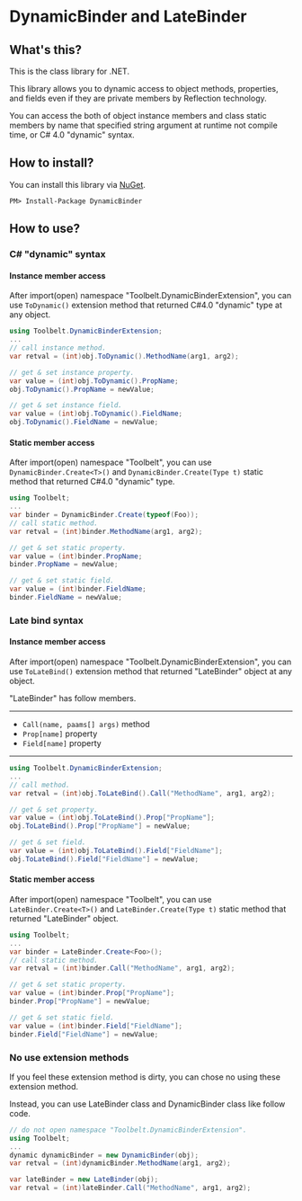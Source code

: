 DynamicBinder and LateBinder
============================

What's this?
------------
This is the class library for .NET.

This library allows you to dynamic access to object methods, properties, and fields 
even if they are private members by Reflection technology.

You can access the both of object instance members and class static members by name that specified string argument at runtime not compile time, or C# 4.0 "dynamic" syntax.

How to install?
---------------
You can install this library via [NuGet](https://www.nuget.org/packages/DynamicBinder/).

    PM> Install-Package DynamicBinder

How to use?
------------

### C# "dynamic" syntax

#### Instance member access

After import(open) namespace "Toolbelt.DynamicBinderExtension",
you can use ```ToDynamic()``` extension method that returned
C#4.0 "dynamic" type at any object.

```C#
using Toolbelt.DynamicBinderExtension;
...
// call instance method.
var retval = (int)obj.ToDynamic().MethodName(arg1, arg2);

// get & set instance property.
var value = (int)obj.ToDynamic().PropName;
obj.ToDynamic().PropName = newValue;

// get & set instance field.
var value = (int)obj.ToDynamic().FieldName;
obj.ToDynamic().FieldName = newValue;
```

#### Static member access

After import(open) namespace "Toolbelt",
you can use ```DynamicBinder.Create<T>()``` and 
 ```DynamicBinder.Create(Type t)``` static method that returned
C#4.0 "dynamic" type.

```C#
using Toolbelt;
...
var binder = DynamicBinder.Create(typeof(Foo));
// call static method.
var retval = (int)binder.MethodName(arg1, arg2);

// get & set static property.
var value = (int)binder.PropName;
binder.PropName = newValue;

// get & set static field.
var value = (int)binder.FieldName;
binder.FieldName = newValue;
```

### Late bind syntax

#### Instance member access

After import(open) namespace "Toolbelt.DynamicBinderExtension",
you can use ```ToLateBind()``` extension method that returned 
"LateBinder" object at any object.

"LateBinder" has follow members.

---

-  ```Call(name, paams[] args)``` method
- ```Prop[name]``` property
- ```Field[name]``` property

---
```C#
using Toolbelt.DynamicBinderExtension;
...
// call method.
var retval = (int)obj.ToLateBind().Call("MethodName", arg1, arg2);

// get & set property.
var value = (int)obj.ToLateBind().Prop["PropName"];
obj.ToLateBind().Prop["PropName"] = newValue;

// get & set field.
var value = (int)obj.ToLateBind().Field["FieldName"];
obj.ToLateBind().Field["FieldName"] = newValue;
```

#### Static member access

After import(open) namespace "Toolbelt",
you can use ```LateBinder.Create<T>()``` and 
```LateBinder.Create(Type t)``` static method that returned
"LateBinder" object.

```C#
using Toolbelt;
...
var binder = LateBinder.Create<Foo>();
// call static method.
var retval = (int)binder.Call("MethodName", arg1, arg2);

// get & set static property.
var value = (int)binder.Prop["PropName"];
binder.Prop["PropName"] = newValue;

// get & set static field.
var value = (int)binder.Field["FieldName"];
binder.Field["FieldName"] = newValue;
```

### No use extension methods

If you feel these extension method is dirty, you can chose no using these extension method.

Instead, you can use LateBinder class and DynamicBinder class like follow code.

```C#
// do not open namespace "Toolbelt.DynamicBinderExtension".
using Toolbelt;
...
dynamic dynamicBinder = new DynamicBinder(obj);
var retval = (int)dynamicBinder.MethodName(arg1, arg2);

var lateBinder = new LateBinder(obj);
var retval = (int)lateBinder.Call("MethodName", arg1, arg2);
```
